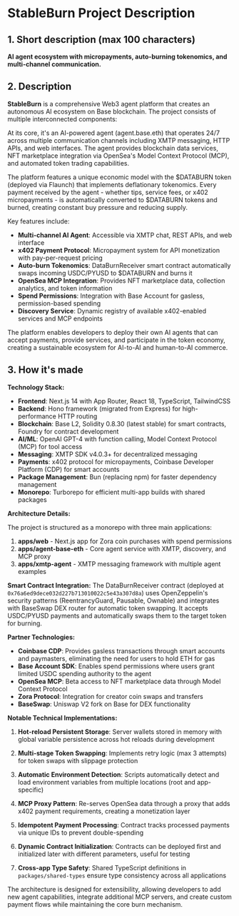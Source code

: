 # StableBurn Project Description

## 1. Short description (max 100 characters)

**AI agent ecosystem with micropayments, auto-burning tokenomics, and multi-channel communication.**

## 2. Description

**StableBurn** is a comprehensive Web3 agent platform that creates an autonomous AI ecosystem on Base blockchain. The project consists of multiple interconnected components:

At its core, it's an AI-powered agent (agent.base.eth) that operates 24/7 across multiple communication channels including XMTP messaging, HTTP APIs, and web interfaces. The agent provides blockchain data services, NFT marketplace integration via OpenSea's Model Context Protocol (MCP), and automated token trading capabilities.

The platform features a unique economic model with the $DATABURN token (deployed via Flaunch) that implements deflationary tokenomics. Every payment received by the agent - whether tips, service fees, or x402 micropayments - is automatically converted to $DATABURN tokens and burned, creating constant buy pressure and reducing supply.

Key features include:
- **Multi-channel AI Agent**: Accessible via XMTP chat, REST APIs, and web interface
- **x402 Payment Protocol**: Micropayment system for API monetization with pay-per-request pricing
- **Auto-burn Tokenomics**: DataBurnReceiver smart contract automatically swaps incoming USDC/PYUSD to $DATABURN and burns it
- **OpenSea MCP Integration**: Provides NFT marketplace data, collection analytics, and token information
- **Spend Permissions**: Integration with Base Account for gasless, permission-based spending
- **Discovery Service**: Dynamic registry of available x402-enabled services and MCP endpoints

The platform enables developers to deploy their own AI agents that can accept payments, provide services, and participate in the token economy, creating a sustainable ecosystem for AI-to-AI and human-to-AI commerce.

## 3. How it's made

**Technology Stack:**
- **Frontend**: Next.js 14 with App Router, React 18, TypeScript, TailwindCSS
- **Backend**: Hono framework (migrated from Express) for high-performance HTTP routing
- **Blockchain**: Base L2, Solidity 0.8.30 (latest stable) for smart contracts, Foundry for contract development
- **AI/ML**: OpenAI GPT-4 with function calling, Model Context Protocol (MCP) for tool access
- **Messaging**: XMTP SDK v4.0.3+ for decentralized messaging
- **Payments**: x402 protocol for micropayments, Coinbase Developer Platform (CDP) for smart accounts
- **Package Management**: Bun (replacing npm) for faster dependency management
- **Monorepo**: Turborepo for efficient multi-app builds with shared packages

**Architecture Details:**

The project is structured as a monorepo with three main applications:
1. **apps/web** - Next.js app for Zora coin purchases with spend permissions
2. **apps/agent-base-eth** - Core agent service with XMTP, discovery, and MCP proxy
3. **apps/xmtp-agent** - XMTP messaging framework with multiple agent examples

**Smart Contract Integration:**
The DataBurnReceiver contract (deployed at `0x76a6ed9dece032d227b713010022c5e43a307d8a`) uses OpenZeppelin's security patterns (ReentrancyGuard, Pausable, Ownable) and integrates with BaseSwap DEX router for automatic token swapping. It accepts USDC/PYUSD payments and automatically swaps them to the target token for burning.

**Partner Technologies:**
- **Coinbase CDP**: Provides gasless transactions through smart accounts and paymasters, eliminating the need for users to hold ETH for gas
- **Base Account SDK**: Enables spend permissions where users grant limited USDC spending authority to the agent
- **OpenSea MCP**: Beta access to NFT marketplace data through Model Context Protocol
- **Zora Protocol**: Integration for creator coin swaps and transfers
- **BaseSwap**: Uniswap V2 fork on Base for DEX functionality

**Notable Technical Implementations:**

1. **Hot-reload Persistent Storage**: Server wallets stored in memory with global variable persistence across hot reloads during development

2. **Multi-stage Token Swapping**: Implements retry logic (max 3 attempts) for token swaps with slippage protection

3. **Automatic Environment Detection**: Scripts automatically detect and load environment variables from multiple locations (root and app-specific)

4. **MCP Proxy Pattern**: Re-serves OpenSea data through a proxy that adds x402 payment requirements, creating a monetization layer

5. **Idempotent Payment Processing**: Contract tracks processed payments via unique IDs to prevent double-spending

6. **Dynamic Contract Initialization**: Contracts can be deployed first and initialized later with different parameters, useful for testing

7. **Cross-app Type Safety**: Shared TypeScript definitions in `packages/shared-types` ensure type consistency across all applications

The architecture is designed for extensibility, allowing developers to add new agent capabilities, integrate additional MCP servers, and create custom payment flows while maintaining the core burn mechanism.